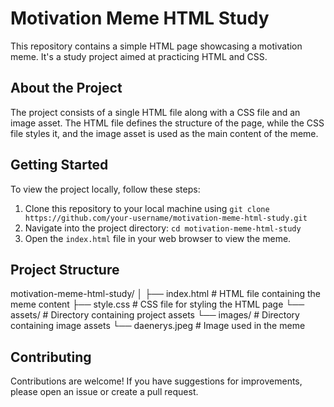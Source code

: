 # Motivation Meme HTML Study

This repository contains a simple HTML page showcasing a motivation meme. It's a study project aimed at practicing HTML and CSS.

## About the Project

The project consists of a single HTML file along with a CSS file and an image asset. The HTML file defines the structure of the page, while the CSS file styles it, and the image asset is used as the main content of the meme.

## Getting Started

To view the project locally, follow these steps:

1. Clone this repository to your local machine using `git clone https://github.com/your-username/motivation-meme-html-study.git`
2. Navigate into the project directory: `cd motivation-meme-html-study`
3. Open the `index.html` file in your web browser to view the meme.

## Project Structure

motivation-meme-html-study/
│
├── index.html # HTML file containing the meme content
├── style.css # CSS file for styling the HTML page
└── assets/ # Directory containing project assets
└── images/ # Directory containing image assets
└── daenerys.jpeg # Image used in the meme


## Contributing

Contributions are welcome! If you have suggestions for improvements, please open an issue or create a pull request.



